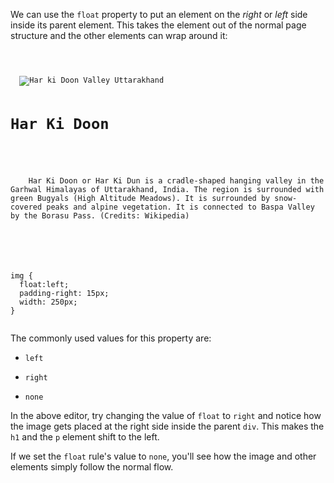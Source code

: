 We can use the `float` property to
put an element on the *right* or *left*
side inside its parent element. This takes the
element out of the normal page structure
and the other elements can
wrap around it:

<codeblock language="css" type="lesson">
<code>
<panel language="html">
<div>
  <img src="har-ki-doon-valley-uttarakhand.jpg" alt="Har ki Doon Valley Uttarakhand"/>
  <h1>Har Ki Doon</h2>
  <p>
    Har Ki Doon or Har Ki Dun is a cradle-shaped hanging valley in the Garhwal Himalayas of Uttarakhand, India. The region is surrounded with green Bugyals (High Altitude Meadows). It is surrounded by snow-covered peaks and alpine vegetation. It is connected to Baspa Valley by the Borasu Pass. (Credits: Wikipedia)
  </p>
</div>
</panel>
<panel language="css">
img {
  float:left;
  padding-right: 15px;
  width: 250px;
}
</panel>
</code>
</codeblock>

The commonly used values for this property are:

- `left`

- `right`

- `none`

In the above editor, try changing
the value of `float` to `right`
and
notice how the image gets placed at
the right side inside the parent `div`.
This makes the `h1` and the `p` element
shift to the left.

If we set the `float` rule's value
to `none`, you'll
see how the image and
other elements simply follow the
normal flow.